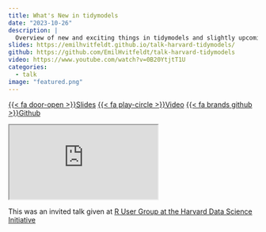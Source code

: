 ```yaml
---
title: What's New in tidymodels
date: "2023-10-26"
description: |
  Overview of new and exciting things in tidymodels and slightly upcoming things. 
slides: https://emilhvitfeldt.github.io/talk-harvard-tidymodels/
github: https://github.com/EmilHvitfeldt/talk-harvard-tidymodels
video: https://www.youtube.com/watch?v=0B20YtjtT1U
categories:
  - talk
image: "featured.png"
---
```






<a href="https://emilhvitfeldt.github.io/talk-harvard-tidymodels/" class="listing-slides btn-links">{{< fa door-open >}}Slides<a>
<a href="https://www.youtube.com/watch?v=0B20YtjtT1U" class="listing-video btn-links">{{< fa play-circle >}}Video<a>
<a href="https://github.com/EmilHvitfeldt/talk-harvard-tidymodels" class="listing-github btn-links">{{< fa brands github >}}Github<a>
      
<iframe class="slide-deck" src="https://emilhvitfeldt.github.io/talk-harvard-tidymodels/"></iframe>
        

This was an invited talk given at [R User Group at the Harvard Data Science Initiative](https://rug-at-hdsi.org/)
